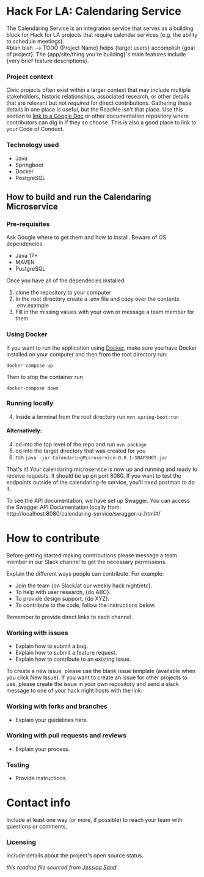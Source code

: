 # Hack For LA: Calendaring Service

The Calendaring Service is an integration service that serves as a building block for Hack for LA projects that require calendar services (e.g. the ability to schedule meetings).  
#blah blah --> TODO {Project Name} helps {target users} accomplish {goal of project}. The {app/site/thing you're building}'s main features include {very brief feature descriptions}.

### Project context

Civic projects often exist within a larger context that may include multiple stakeholders, historic relationships, associated research, or other details that are relevant but not *required* for direct contributions. Gathering these details in one place is useful, but the ReadMe isn't that place. Use this section to [link to a Google Doc](#) or other documentation repository where contributors can dig in if they so choose. This is also a good place to link to your Code of Conduct.

### Technology used

- Java
- Springboot
- Docker
- PostgreSQL

## How to build and run the Calendaring Microservice

### Pre-requisites
Ask Google where to get them and how to install. Beware of OS dependencies.
- Java 17+
- MAVEN
- PostgreSQL

Once you have all of the dependecies installed: 

1. clone the repository to your computer
2. In the root directory create a .env file and copy over the contents .env.example
3. Fill in the missing values with your own or message a team member for them

### Using Docker

If you want to run the application using [Docker](https://www.docker.com/get-started/), make sure you have Docker installed on your computer and then from the root directory run:

```
docker-compose up
```
Then to stop the container run
```
docker-compose down
```
### Running locally

4. Inside a terminal from the root directory run ```mvn spring-boot:run```

#### Alternatively:

4. cd into the top level of the repo and run ```mvn package```
5. cd into the target directory that was created for you
6. run ```java -jar CalendaringMicroservice-0.0.1-SNAPSHOT.jar```

That's it! Your calendaring microservice is now up and running and ready to receive requests.  It should be up on port 8080. If you want to test the endpoints outside of the calendaring-fe service, you'll need postman to do it.

To see the API documentation, we have set up Swagger.  You can access the Swagger API Documentation locally from: http://localhost:8080/calendaring-service/swagger-ui.html#/

# How to contribute

Before getting started making contributions please message a team member in our Slack channel to get the necessary permissions.

Explain the different ways people can contribute. For example:

- Join the team {on Slack/at our weekly hack night/etc}.
- To help with user research, {do ABC}.
- To provide design support, {do XYZ}.
- To contribute to the code, follow the instructions below.

Remember to provide direct links to each channel.

### Working with issues

- Explain how to submit a bug.
- Explain how to submit a feature request.
- Explain how to contribute to an existing issue.

To create a new issue, please use the blank issue template (available when you click New Issue).  If you want to create an issue for other projects to use, please create the issue in your own repository and send a slack message to one of your hack night hosts with the link.


### Working with forks and branches

- Explain your guidelines here.


### Working with pull requests and reviews

- Explain your process.


### Testing

- Provide instructions.

# Contact info

Include at least one way (or more, if possible) to reach your team with questions or comments.


### Licensing

Include details about the project's open source status.

*this readme file sourced from [Jessica Sand](http://jessicasand.com/other-stuff/just-enough-docs/)*
